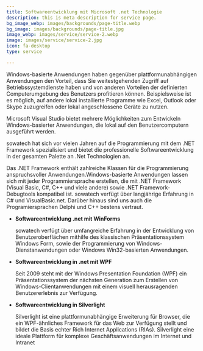 ```yaml
---
title: Softwareentwicklung mit Microsoft .net Technologie
description: this is meta description for service page.
bg_image_webp: images/backgrounds/page-title.webp
bg_image: images/backgrounds/page-title.jpg
image_webp: images/service/service-2.webp
image: images/service/service-2.jpg
icon: fa-desktop
type: service

---
```

Windows-basierte Anwendungen haben gegenüber plattformunabhängigen Anwendungen den Vorteil, dass Sie weitestgehenden Zugriff auf Betriebssystemdienste haben und von anderen Vorteilen der definierten Computerumgebung des Benutzers profitieren können. Beispielsweise ist es möglich, auf andere lokal installierte Programme wie Excel, Outlook oder Skype zuzugreifen oder lokal angeschlossene Geräte zu nutzen.

Microsoft Visual Studio bietet mehrere Möglichkeiten zum Entwickeln Windows-basierter Anwendungen, die lokal auf den Benutzercomputern ausgeführt werden.

sowatech hat sich vor vielen Jahren auf die Programmierung mit dem .NET Framework spezialisiert und bietet die professionelle Softwareentwicklung in der gesamten Palette an .Net Technologien an.

Das .NET Framework enthält zahlreiche Klassen für die Programmierung anspruchsvoller Anwendungen.Windows-basierte Anwendungen lassen sich mit jeder Programmiersprache erstellen, die mit .NET Framework (Visual Basic, C#, C++ und viele andere) sowie .NET Framework-Debugtools kompatibel ist. sowatech verfügt über langjährige Erfahrung in C# und VisualBasic.net. Darüber hinaus sind uns auch die Programiersprachen Delphi und C++ bestens vertraut.

* **Softwareentwicklung .net mit WinForms**

  sowatech verfügt über umfangreiche Erfahrung in der Entwicklung von Benutzeroberflächen mithilfe des klassischen Präsentationssystem Windows Form, sowie der Programmierung von Windows-Dienstanwendungen oder Windows Win32-basierten Anwendungen.
* **Softwareentwicklung in .net mit WPF**

  Seit 2009 steht mit der Windows Presentation Foundation (WPF) ein Präsentationssystem der nächsten Generation zum Erstellen von Windows-Clientanwendungen mit einem visuell herausragenden Benutzererlebnis zur Verfügung.


* **Softwareentwicklung in Silverlight**

  Silverlight ist eine plattformunabhängige Erweiterung für Browser, die ein WPF-ähnliches Framework für das Web zur Verfügung stellt und bildet die Basis echter Rich Internet Applications (RIAs). Silverlight eine ideale Plattform für komplexe Geschäftsanwendungen im Internet und Intranet